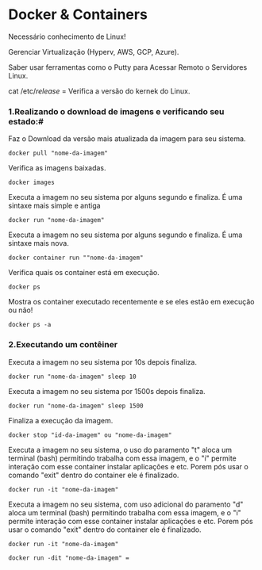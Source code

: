 # Docker & Containers

Necessário conhecimento de Linux!

Gerenciar Virtualização (Hyperv, AWS, GCP, Azure).

Saber usar ferramentas como o Putty para Acessar Remoto o Servidores Linux.

cat /etc/*release*  =  Verifica a versão do kernek do Linux.

### 1.Realizando o download de imagens e verificando seu estado:#

Faz o Download da versão mais atualizada da imagem para seu sistema.
```
docker pull "nome-da-imagem"
```

Verifica as imagens baixadas.
```
docker images
```

Executa a imagem no seu sistema por alguns segundo e finaliza. É uma sintaxe mais simple e antiga

```
docker run "nome-da-imagem" 
```

Executa a imagem no seu sistema por alguns segundo e finaliza. É uma sintaxe mais nova.
```
docker container run ""nome-da-imagem" 
```

Verifica quais os container está em execução.

```
docker ps
```

Mostra os container executado recentemente e se eles estão em execução ou não!
```
docker ps -a
```
### 2.Executando um contêiner

Executa a imagem no seu sistema por 10s depois finaliza.
```
docker run "nome-da-imagem" sleep 10
```

Executa a imagem no seu sistema por 1500s depois finaliza.

```
docker run "nome-da-imagem" sleep 1500 
```
Finaliza a execução da imagem.

```
docker stop "id-da-imagem" ou "nome-da-imagem"
```
Executa a imagem no seu sistema, o uso do paramento "t" aloca um terminal (bash) permitindo trabalha com essa imagem, e o "i" permite interação com esse container instalar aplicações e etc. Porem pós usar o comando "exit" dentro do container ele é finalizado.

```
docker run -it "nome-da-imagem" 
```

Executa a imagem no seu sistema, com uso adicional do paramento "d" aloca um terminal (bash) permitindo trabalha com essa imagem, e o "i" permite interação com esse container instalar aplicações e etc. Porem pós usar o comando "exit" dentro do container ele é finalizado.

```
docker run -it "nome-da-imagem" 
```

```
docker run -dit "nome-da-imagem" = 
```











